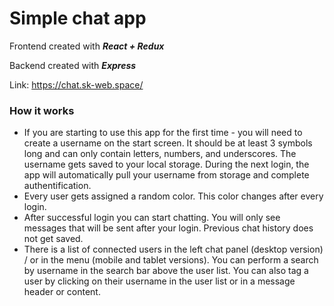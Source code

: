 
# Simple chat app 
Frontend created with ***React + Redux***

Backend created with ***Express***

Link: https://chat.sk-web.space/



### How it works
- If you are starting to use this app for the first time - you will need to create a username on the start screen. It should be at least 3 symbols long and can only contain letters, numbers, and underscores. The username gets saved to your local storage. During the next login, the app will automatically pull your username from storage and complete authentification.
- Every user gets assigned a random color. This color changes after every login.
- After successful login you can start chatting. You will only see messages that will be sent after your login. Previous chat history does not get saved.
-  There is a list of connected users in the left chat panel (desktop version) / or in the menu (mobile and tablet versions). You can perform a search by username in the search bar above the user list. You can also tag a user by clicking on their username in the user list or in a message header or content.
